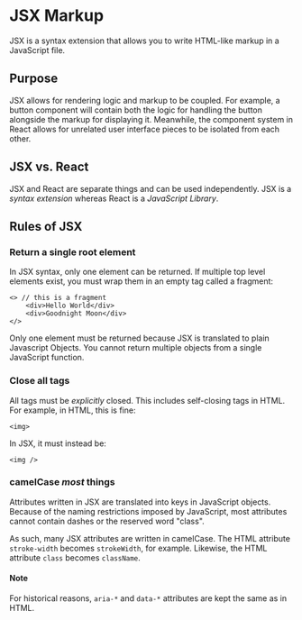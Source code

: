 # JSX Markup
JSX is a syntax extension that allows you to write HTML-like markup in a JavaScript file. 

## Purpose
JSX allows for rendering logic and markup to be coupled. For example, a button component will contain both the logic for handling the button alongside the markup for displaying it. Meanwhile, the component system in React allows for unrelated user interface pieces to be isolated from each other.

## JSX vs. React
JSX and React are separate things and can be used independently. JSX is a *syntax extension* whereas React is a *JavaScript Library*.

## Rules of JSX
### Return a single root element
In JSX syntax, only one element can be returned. If multiple top level elements exist, you must wrap them in an empty tag called a fragment: 
```
<> // this is a fragment
    <div>Hello World</div>
    <div>Goodnight Moon</div>
</>
```
Only one element must be returned because JSX is translated to plain Javascript Objects. You cannot return multiple objects from a single JavaScript function.
### Close all tags
All tags must be *explicitly* closed. This includes self-closing tags in HTML. For example, in HTML, this is fine: 
```
<img>
```
In JSX, it must instead be:
```
<img />
```
### camelCase *most* things
Attributes written in JSX are translated into keys in JavaScript objects. Because of the naming restrictions imposed by JavaScript, most attributes cannot contain dashes or the reserved word "class".

As such, many JSX attributes are written in camelCase. The HTML attribute `stroke-width` becomes `strokeWidth`, for example. Likewise, the HTML attribute `class` becomes `className`. 

#### Note
For historical reasons, `aria-*` and `data-*` attributes are kept the same as in HTML.
